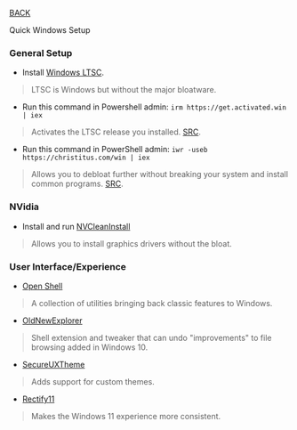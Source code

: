 
[BACK](..)

Quick Windows Setup

### General Setup
- Install [Windows LTSC](https://massgrave.dev/windows_ltsc_links).
> LTSC is Windows but without the major bloatware.
- Run this command in Powershell admin: ```irm https://get.activated.win | iex```
> Activates the LTSC release you installed. [SRC](https://github.com/massgravel/Microsoft-Activation-Scripts).
- Run this command in PowerShell admin: ```iwr -useb https://christitus.com/win | iex```
> Allows you to debloat further without breaking your system and install common programs. [SRC](https://github.com/ChrisTitusTech/winutil).

### NVidia
- Install and run [NVCleanInstall](https://www.techpowerup.com/download/techpowerup-nvcleanstall)
> Allows you to install graphics drivers without the bloat.

### User Interface/Experience
- [Open Shell](https://github.com/Open-Shell/Open-Shell-Menu/releases/latest)
> A collection of utilities bringing back classic features to Windows.
- [OldNewExplorer](https://www.majorgeeks.com/files/details/oldnewexplorer.html)
> Shell extension and tweaker that can undo "improvements" to file browsing added in Windows 10.
- [SecureUXTheme](https://github.com/namazso/SecureUxTheme/releases/latest)
> Adds support for custom themes.
- [Rectify11](https://rectify11.net)
> Makes the Windows 11 experience more consistent.